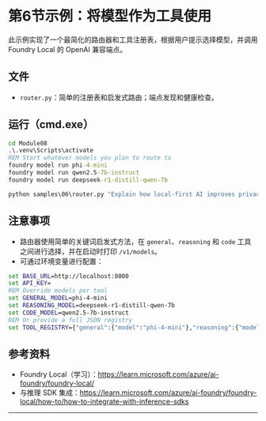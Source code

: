 <!--
CO_OP_TRANSLATOR_METADATA:
{
  "original_hash": "d28c8fdf6c32d02120403c7b4526392b",
  "translation_date": "2025-09-22T11:48:55+00:00",
  "source_file": "Module08/samples/06/README.md",
  "language_code": "zh"
}
-->
# 第6节示例：将模型作为工具使用

此示例实现了一个最简化的路由器和工具注册表，根据用户提示选择模型，并调用 Foundry Local 的 OpenAI 兼容端点。

## 文件
- `router.py`：简单的注册表和启发式路由；端点发现和健康检查。

## 运行（cmd.exe）
```cmd
cd Module08
.\.venv\Scripts\activate
REM Start whatever models you plan to route to
foundry model run phi-4-mini
foundry model run qwen2.5-7b-instruct
foundry model run deepseek-r1-distill-qwen-7b

python samples\06\router.py "Explain how local-first AI improves privacy in two sentences."
```

## 注意事项
- 路由器使用简单的关键词启发式方法，在 `general`、`reasoning` 和 `code` 工具之间进行选择，并在启动时打印 `/v1/models`。
- 可通过环境变量进行配置：
```cmd
set BASE_URL=http://localhost:8000
set API_KEY=
REM Override models per tool
set GENERAL_MODEL=phi-4-mini
set REASONING_MODEL=deepseek-r1-distill-qwen-7b
set CODE_MODEL=qwen2.5-7b-instruct
REM Or provide a full JSON registry
set TOOL_REGISTRY={"general":{"model":"phi-4-mini"},"reasoning":{"model":"deepseek-r1-distill-qwen-7b"},"code":{"model":"qwen2.5-7b-instruct"}}
```

## 参考资料
- Foundry Local（学习）：https://learn.microsoft.com/azure/ai-foundry/foundry-local/
- 与推理 SDK 集成：https://learn.microsoft.com/azure/ai-foundry/foundry-local/how-to/how-to-integrate-with-inference-sdks

---

